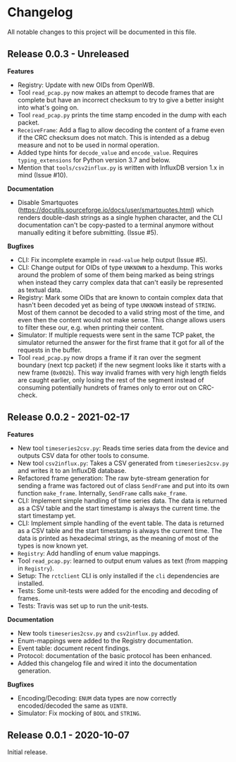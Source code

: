 # Changelog

All notable changes to this project will be documented in this file.

## Release 0.0.3 - Unreleased

**Features**

- Registry: Update with new OIDs from OpenWB.
- Tool `read_pcap.py` now makes an attempt to decode frames that are complete but have an incorrect checksum to try to
  give a better insight into what's going on.
- Tool `read_pcap.py` prints the time stamp encoded in the dump with each packet.
- `ReceiveFrame`: Add a flag to allow decoding the content of a frame even if the CRC checksum does not match. This is
  intended as a debug measure and not to be used in normal operation.
- Added type hints for `decode_value` and `encode_value`. Requires `typing_extensions` for Python version 3.7 and
  below.
- Mention that `tools/csv2influx.py` is written with InfluxDB version 1.x in mind (Issue #10).

**Documentation**

- Disable Smartquotes (https://docutils.sourceforge.io/docs/user/smartquotes.html) which renders double-dash strings as
  a single hyphen character, and the CLI documentation can't be copy-pasted to a terminal anymore without manually
  editing it before submitting. (Issue #5).

**Bugfixes**

- CLI: Fix incomplete example in `read-value` help output (Issue #5).
- CLI: Change output for OIDs of type `UNKNOWN` to a hexdump. This works around the problem of some of them being
  marked as being strings when instead they carry complex data that can't easily be represented as textual data.
- Registry: Mark some OIDs that are known to contain complex data that hasn't been decoded yet as being of type
  `UNKNOWN` instead of `STRING`. Most of them cannot be decoded to a valid string most of the time, and even then the
  content would not make sense. This change allows users to filter these our, e.g. when printing their content.
- Simulator: If multiple requests were sent in the same TCP paket, the simulator returned the answer for the first
  frame that it got for all of the requests in the buffer.
- Tool `read_pcap.py` now drops a frame if it ran over the segment boundary (next tcp packet) if the new segment looks
  like it starts with a new frame (`0x002b`). This way invalid frames with very high length fields are caught earlier,
  only losing the rest of the segment instead of consuming potentially hundrets of frames only to error out on
  CRC-check.

## Release 0.0.2 - 2021-02-17

**Features**

- New tool `timeseries2csv.py`: Reads time series data from the device and outputs CSV data for other tools to consume.
- New tool `csv2influx.py`: Takes a CSV generated from `timeseries2csv.py` and writes it to an InfluxDB database.
- Refactored frame generation: The raw byte-stream generation for sending a frame was factored out of class `SendFrame`
  and put into its own function `make_frame`. Internally, `SendFrame` calls `make_frame`.
- CLI: Implement simple handling of time series data. The data is returned as a CSV table and the start timestamp is
  always the current time.
  the start timestamp yet.
- CLI: Implement simple handling of the event table. The data is returned as a CSV table and the start timestamp is
  always the current time. The data is printed as hexadecimal strings, as the meaning of most of the types is now known
  yet.
- `Registry`: Add handling of enum value mappings.
- Tool `read_pcap.py`: learned to output enum values as text (from mapping in `Registry`).
- Setup: The `rctclient` CLI is only installed if the `cli` dependencies are installed.
- Tests: Some unit-tests were added for the encoding and decoding of frames.
- Tests: Travis was set up to run the unit-tests.

**Documentation**

- New tools `timeseries2csv.py` and `csv2influx.py` added.
- Enum-mappings were added to the Registry documentation.
- Event table: document recent findings.
- Protocol: documentation of the basic protocol has been enhanced.
- Added this changelog file and wired it into the documentation generation.

**Bugfixes**

- Encoding/Decoding: `ENUM` data types are now correctly encoded/decoded the same as `UINT8`.
- Simulator: Fix mocking of `BOOL` and `STRING`.

## Release 0.0.1 - 2020-10-07

Initial release.
